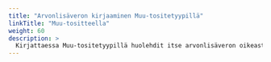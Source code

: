 ```yaml
---
title: "Arvonlisäveron kirjaaminen Muu-tositetyypillä"
linkTitle: "Muu-tositteella"
weight: 60
description: >
  Kirjattaessa Muu-tositetyypillä huolehdit itse arvonlisäveron oikeasta kirjautumisesta
---
```

